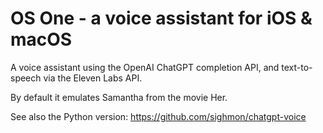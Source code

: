 # OS One - a voice assistant for iOS & macOS

A voice assistant using the OpenAI ChatGPT completion API, and text-to-speech via the Eleven Labs API.

By default it emulates Samantha from the movie Her.

See also the Python version: https://github.com/sighmon/chatgpt-voice
